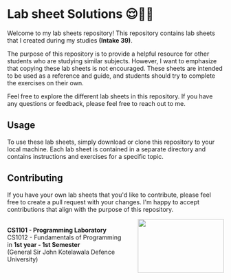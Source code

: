 # Lab sheet Solutions 😌✌🏻

Welcome to my lab sheets repository! This repository contains lab sheets that I created during my studies <b>(Intake 39)</b>.

The purpose of this repository is to provide a helpful resource for other students who are studying similar subjects. However, I want to emphasize that copying these lab sheets is not encouraged. These sheets are intended to be used as a reference and guide, and students should try to complete the exercises on their own.

Feel free to explore the different lab sheets in this repository. If you have any questions or feedback, please feel free to reach out to me.

## Usage

To use these lab sheets, simply download or clone this repository to your local machine. Each lab sheet is contained in a separate directory and contains instructions and exercises for a specific topic.

## Contributing

If you have your own lab sheets that you'd like to contribute, please feel free to create a pull request with your changes. I'm happy to accept contributions that align with the purpose of this repository.


<img src="https://eportfolio.utm.my/artefact/file/download.php?file=682041&view=171850&embedded=1&text=691127" align="right" height="125px" width="200px">

<br>
<b>CS1101 - Programming Laboratory</b> <br>
CS1012 - Fundamentals of Programming <br>
   in <b>1st year - 1st Semester</b> <br>
(General Sir John Kotelawala Defence University) 
